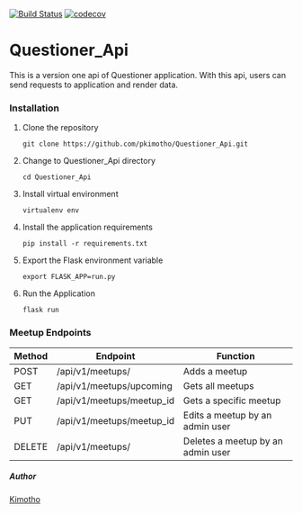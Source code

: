 
[![Build Status](https://travis-ci.org/pkimotho/Questioner_Api.svg?branch=develop)](https://travis-ci.org/pkimotho/Questioner_Api) [![codecov](https://codecov.io/gh/pkimotho/Questioner_Api/branch/develop/graph/badge.svg)](https://codecov.io/gh/pkimotho/Questioner_Api) 

# Questioner_Api
This is a version one api of Questioner application. With this api, users can send requests to application and render data.
### Installation

1. Clone the repository

    `git clone https://github.com/pkimotho/Questioner_Api.git`

2. Change to Questioner_Api directory

    `cd Questioner_Api`

3. Install virtual environment

    `virtualenv env`

4. Install the application requirements

    `pip install -r requirements.txt`

5. Export the Flask environment variable

    `export FLASK_APP=run.py`

6. Run the Application

    `flask run`

### Meetup Endpoints

| Method | Endpoint | Function |
| --- | --- | --- |
| POST | /api/v1/meetups/ | Adds a meetup |
| GET | /api/v1/meetups/upcoming | Gets all meetups |
| GET | /api/v1/meetups/meetup_id | Gets a specific meetup |
| PUT | /api/v1/meetups/meetup_id | Edits a meetup by an admin user |
| DELETE| /api/v1/meetups/ | Deletes a meetup by an admin user |


##### Author

[Kimotho](https://github.com/pkimotho)